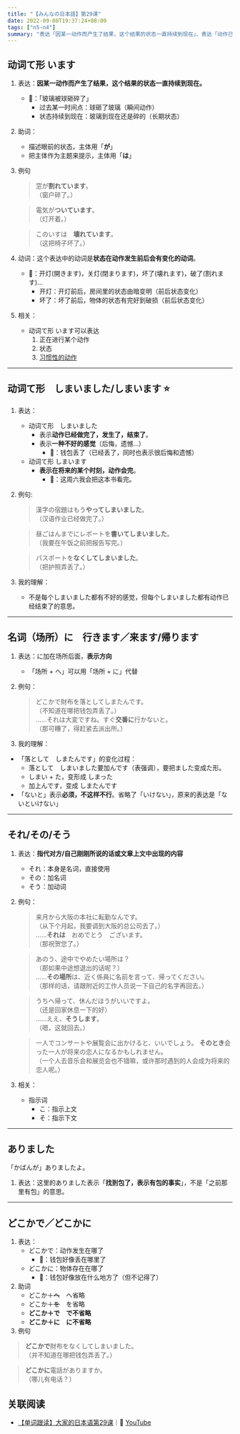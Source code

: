 ```yaml
---
title: "【みんなの日本語】第29课"
date: 2022-09-08T19:37:24+08:00
tags: ["n5-n4"]
summary: "表达「因某一动作而产生了结果，这个结果的状态一直持续到现在」、表达「动作已经做完了」，还有简单指示词的用法。"
---
```


## 动词て形 います
1. 表达：**因某一动作而产生了结果，这个结果的状态一直持续到现在。**
	- 🌰：「玻璃被球砸碎了」
		- 过去某一时间点：球砸了玻璃（瞬间动作）
		- 状态持续到现在：玻璃到现在还是碎的（长期状态）
2. 助词：
	- 描述眼前的状态，主体用「**が**」
	- 把主体作为主题来提示，主体用「**は**」
3. 例句
	> 窓が**割れています**。  
    （窗户碎了。）

	> 電気が**ついています**。  
    （灯开着。）

	> このいすは　**壊れています**。  
    （这把椅子坏了。）

4. 动词：这个表达中的动词是**状态在动作发生前后会有变化的动词**。
	- 🌰：开灯(開きます)，关灯(閉まります)，坏了(壊れます)，破了(割れます)...
		- 开灯：开灯前后，房间里的状态由暗变明（前后状态变化）
		- 坏了：坏了前后，物体的状态有完好到破损（前后状态变化）

5. 相关：
    - 动词て形 います可以表达
        1. 正在进行某个动作
        2. 状态
        3. [习惯性的动作](/minnano/28#动词て形-います)

----
## 动词て形　しまいました/しまいます ⭐️
1. 表达：
	- 动词て形　しまいました
		- 表示**动作已经做完了，发生了，结束了**。
		- 表示**一种不好的感觉**（后悔，遗憾...）
			- 🌰：钱包丢了（已经丢了，同时也表示很后悔和遗憾）
	- 动词て形 しまいます
		- **表示在将来的某个时刻，动作会完**。
			- 🌰：这周六我会把这本书看完。
2. 例句:
	> 漢字の宿題はもう**やってしまいました**。  
    （汉语作业已经做完了。）

	> 昼ごはんまでにレポートを**書いてしまいました**。  
    （我要在午饭之前把报告写完。）

    > パスポートを**なくしてしまいました**。  
    （把护照弄丢了。）
    
3. 我的理解：
	- 不是每个しまいました都有不好的感觉，但每个しまいました都有动作已经结束了的意思。

----
## 名词（场所）に　行きます／来ます/帰ります
1. 表达：に加在场所后面，**表示方向**
	- 「场所 + へ」可以用「场所 + に」代替
2. 例句：

    > どこかで財布を落としてしまたんです。  
    （不知道在哪把钱包弄丢了。）  
    ......それは大変ですね。すぐ**交番に**行かないと。  
    （那可糟了，得赶紧去派出所。）

3. 我的理解：
- 「落として　しまたんです」的变化过程：
	- 落として　しまいました要加んです（表强调），要把ました变成た形。
	- しまい + た，变形成 しまった
	- 加上んです，变成 しまたんです
- 「ないと」表示**必须，不这样不行**。省略了「いけない」，原来的表达是「ないといけない」

----
## それ/その/そう
1. 表达：**指代对方/自己刚刚所说的话或文章上文中出现的内容**
	- それ：本身是名词，直接使用
	- その：加名词
	- そう：加动词

2. 例句：

    > 来月から大阪の本社に転勤なんです。  
    （从下个月起，我要调到大阪的总公司去了。）  
    ......**それは**　おめでとう　ございます。  
    （那祝贺您了。）

    > あのう、途中でやめたい場所は？  
    （那如果中途想退出的话呢？）  
    ......**その場所**は、近く係員に名前を言って、帰ってください。  
    （那样的话，请跟附近的工作人员说一下自己的名字再回去。）

    > うちへ帰って、休んだほうがいいですよ。  
    （还是回家休息一下的好）  
    ......ええ、**そうします**。  
    （嗯，这就回去。）

    > 一人でコンサートや展覧会に出かけると、いいでしょう。 **そのとき**会った一人が将来の恋人になるかもしれません。  
    （一个人去音乐会和展览会也不错嘛，或许那时遇到的人会成为将来的恋人呢。）

3. 相关：
    - 指示词
        - こ：指示上文
        - そ：指示下文

----
## ありました
「かばんが」ありましたよ。
1. 表达：这里的ありました表示「**找到包了，表示有包的事实**」，不是「之前那里有包」的意思。

----
## どこかで／どこかに
1. 表达：
	- どこかで：动作发生在哪了
		- 🌰：钱包好像丢在哪里了
	- どこかに：物体存在在哪了
		- 🌰：钱包好像放在什么地方了（但不记得了）
1. 助词
	- どこか＋~~へ~~　へ省略
	- どこか＋~~を~~　を省略
	- **どこか＋で　で不省略**
	- **どこか＋に　に不省略**
2. 例句

> **どこかで**財布をなくしてしまいました。  
（并不知道在哪把钱包弄丢了。）

> **どこかに**電話がありますか。  
（哪儿有电话？）

## 关联阅读
- [【单词跟读】大家的日本语第29课](https://www.bilibili.com/video/BV1G34y1e7RA?p=29)｜🔗 [YouTube](https://youtu.be/AJqJZC2ERP0)